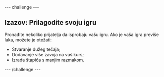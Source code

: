\--- challenge \---

## Izazov: Prilagodite svoju igru

Pronađite nekoliko prijatelja da isprobaju vašu igru. Ako je vaša igra previše laka, možete je otežati:

- Stvaranje dužeg tečaja;
- Dodavanje više zavoja na vaš kurs;
- Izrada štapića s manjim razmakom.

\--- /challenge \---